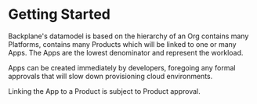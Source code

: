 # Getting Started

Backplane's datamodel is based on the hierarchy of an Org contains many Platforms, contains many Products which will be linked to one or many Apps. The Apps are the lowest denominator and represent the workload.

Apps can be created immediately by developers, foregoing any formal approvals that will slow down provisioning cloud environments.

Linking the App to a Product is subject to Product approval.
